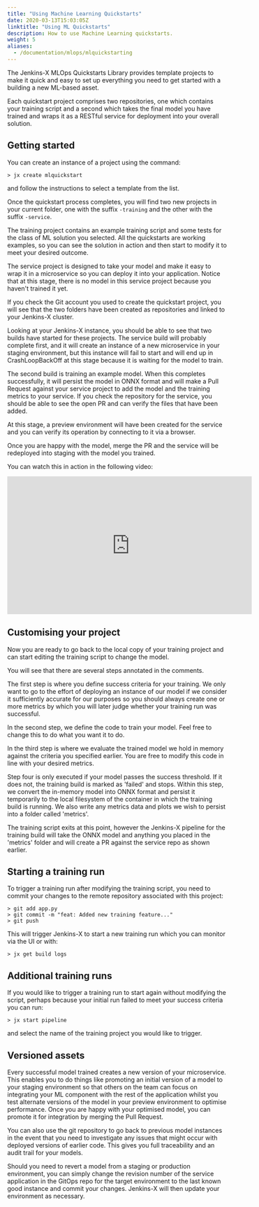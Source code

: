 ```yaml
---
title: "Using Machine Learning Quickstarts"
date: 2020-03-13T15:03:05Z
linktitle: "Using ML Quickstarts"
description: How to use Machine Learning quickstarts.
weight: 5
aliases:
  - /documentation/mlops/mlquickstarting
---
```


The Jenkins-X MLOps Quickstarts Library provides template projects to make it quick and easy to set up everything you need to get started with a building a new ML-based asset.

Each quickstart project comprises two repositories, one which contains your training script and a second which takes the final model you have trained and wraps it as a RESTful service for deployment into your overall solution.

## Getting started
You can create an instance of a project using the command:

```
> jx create mlquickstart
```
and follow the instructions to select a template from the list.

Once the quickstart process completes, you will find two new projects in your current folder, one with the suffix `-training` and the other with the suffix `-service`.

The training project contains an example training script and some tests for the class of ML solution you selected. All the quickstarts are working examples, so you can see the solution in action and then start to modify it to meet your desired outcome.

The service project is designed to take your model and make it easy to wrap it in a microservice so you can deploy it into your application. Notice that at this stage, there is no model in this service project because you haven't trained it yet.

If you check the Git account you used to create the quickstart project, you will see that the two folders have been created as repositories and linked to your Jenkins-X cluster.

Looking at your Jenkins-X instance, you should be able to see that two builds have started for these projects. The service build will probably complete first, and it will create an instance of a new microservice in your staging environment, but this instance will fail to start and will end up in CrashLoopBackOff at this stage because it is waiting for the model to train.

The second build is training an example model. When this completes successfully, it will persist the model in ONNX format and will make a Pull Request against your service project to add the model and the training metrics to your service. If you check the repository for the service, you should be able to see the open PR and can verify the files that have been added.

At this stage, a preview environment will have been created for the service and you can verify its operation by connecting to it via a browser.

Once you are happy with the model, merge the PR and the service will be redeployed into staging with the model you trained.

You can watch this in action in the following video:

<iframe width="560" height="315" src="https://www.youtube.com/embed/AqL_ME7BM6U" frameborder="0" allow="accelerometer; autoplay; encrypted-media; gyroscope; picture-in-picture" allowfullscreen></iframe>

## Customising your project
Now you are ready to go back to the local copy of your training project and can start editing the training script to change the model.

You will see that there are several steps annotated in the comments.

The first step is where you define success criteria for your training. We only want to go to the effort of deploying an instance of our model if we consider it sufficiently accurate for our purposes so you should always create one or more metrics by which you will later judge whether your training run was successful.

In the second step, we define the code to train your model. Feel free to change this to do what you want it to do.

In the third step is where we evaluate the trained model we hold in memory against the criteria you specified earlier. You are free to modify this code in line with your desired metrics.

Step four is only executed if your model passes the success threshold. If it does not, the training build is marked as 'failed' and stops. Within this step, we convert the in-memory model into ONNX format and persist it temporarily to the local filesystem of the container in which the training build is running. We also write any metrics data and plots we wish to persist into a folder called 'metrics'.

The training script exits at this point, however the Jenkins-X pipeline for the training build will take the ONNX model and anything you placed in the 'metrics' folder and will create a PR against the service repo as shown earlier.

## Starting a training run
To trigger a training run after modifying the training script, you need to commit your changes to the remote repository associated with this project:

```
> git add app.py
> git commit -m "feat: Added new training feature..."
> git push
```

This will trigger Jenkins-X to start a new training run which you can monitor via the UI or with:

```
> jx get build logs
```

## Additional training runs
If you would like to trigger a training run to start again without modifying the script, perhaps because your initial run failed to meet your success criteria you can run:

```
> jx start pipeline
```
and select the name of the training project you would like to trigger.

## Versioned assets
Every successful model trained creates a new version of your microservice. This enables you to do things like promoting an initial version of a model to your staging environment so that others on the team can focus on integrating your ML component with the rest of the application whilst you test alternate versions of the model in your preview environment to optimise performance. Once you are happy with your optimised model, you can promote it for integration by merging the Pull Request.

You can also use the git repository to go back to previous model instances in the event that you need to investigate any issues that might occur with deployed versions of earlier code. This gives you full traceability and an audit trail for your models.

Should you need to revert a model from a staging or production environment, you can simply change the revision number of the service application in the GitOps repo for the target environment to the last known good instance and commit your changes. Jenkins-X will then update your environment as necessary.